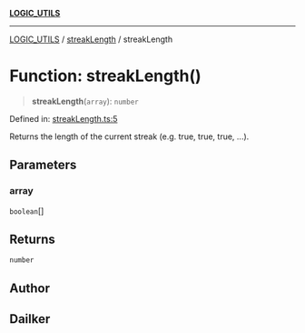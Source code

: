 [**LOGIC_UTILS**](../../README.md)

***

[LOGIC_UTILS](../../README.md) / [streakLength](../README.md) / streakLength

# Function: streakLength()

> **streakLength**(`array`): `number`

Defined in: [streakLength.ts:5](https://github.com/dailker/everyutil-js/blob/7799f3f003cb23f425be3f1c83c38483e2648188/src/logic/streakLength.ts#L5)

Returns the length of the current streak (e.g. true, true, true, ...).

## Parameters

### array

`boolean`[]

## Returns

`number`

## Author

## Dailker
